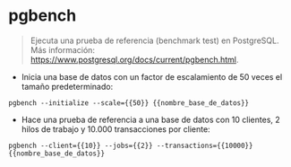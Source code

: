 # pgbench

> Ejecuta una prueba de referencia (benchmark test) en PostgreSQL.
> Más información: <https://www.postgresql.org/docs/current/pgbench.html>.

- Inicia una base de datos con un factor de escalamiento de 50 veces el tamaño predeterminado:

`pgbench --initialize --scale={{50}} {{nombre_base_de_datos}}`

- Hace una prueba de referencia a una base de datos con 10 clientes, 2 hilos de trabajo y 10.000 transacciones por cliente:

`pgbench --client={{10}} --jobs={{2}} --transactions={{10000}} {{nombre_base_de_datos}}`
